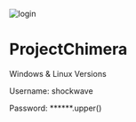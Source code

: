 ![login](https://user-images.githubusercontent.com/77131661/110589519-725cc480-816e-11eb-836f-88e6e33ea3cb.png)
# ProjectChimera
Windows & Linux Versions

Username: shockwave

Password: ******.upper()
